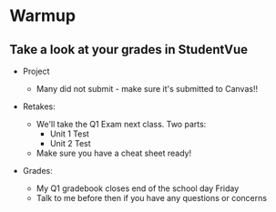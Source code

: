 
# Warmup

## Take a look at your grades in StudentVue
- Project
    + Many did not submit - make sure it's submitted to Canvas!!

- Retakes:
    + We'll take the Q1 Exam next class. Two parts:
        + Unit 1 Test
        + Unit 2 Test
    + Make sure you have a cheat sheet ready!

- Grades: 
    + My Q1 gradebook closes end of the school day Friday
    + Talk to me before then if you have any questions or concerns